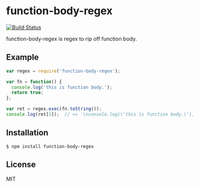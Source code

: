
# function-body-regex

[![Build Status](https://travis-ci.org/nulltask/function-body-regex.svg?branch=master)](https://travis-ci.org/nulltask/function-body-regex)

function-body-regex is regex to rip off function body.

## Example

```js
var regex = require('function-body-regex');

var fn = function() {
  console.log('this is function body.');
  return true;
};

var ret = regex.exec(fn.toString());
console.log(ret[1]);  // => '\nconsole.log(\'this is function body.\');\nreturn true;\n'
```

## Installation

    $ npm install function-body-regex

## License

MIT
